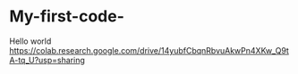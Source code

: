 # My-first-code-
Hello world 
https://colab.research.google.com/drive/14yubfCbqnRbvuAkwPn4XKw_Q9tA-tq_U?usp=sharing
